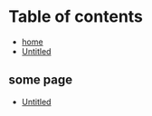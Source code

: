 # Table of contents

* [home](README.md)
* [Untitled](untitled.md)

## some page

* [Untitled](some-page/untitled.md)

